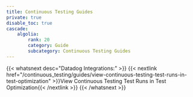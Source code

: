 ```yaml
---
title: Continuous Testing Guides
private: true
disable_toc: true
cascade:
    algolia:
        rank: 20
        category: Guide
        subcategory: Continuous Testing Guides
---
```


{{< whatsnext desc="Datadog Integrations:" >}}
    {{< nextlink href="/continuous_testing/guides/view-continuous-testing-test-runs-in-test-optimization" >}}View Continuous Testing Test Runs in Test Optimization{{< /nextlink >}}
{{< /whatsnext >}}
